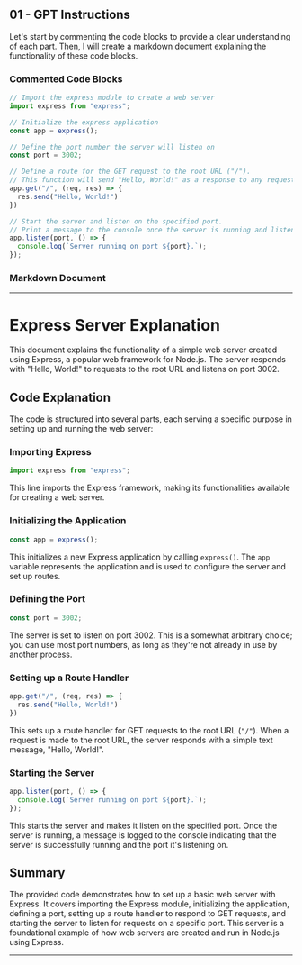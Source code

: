 ## 01 - GPT Instructions
Let's start by commenting the code blocks to provide a clear understanding of each part. Then, I will create a markdown document explaining the functionality of these code blocks.

### Commented Code Blocks

```javascript
// Import the express module to create a web server
import express from "express";

// Initialize the express application
const app = express();

// Define the port number the server will listen on
const port = 3002;

// Define a route for the GET request to the root URL ("/").
// This function will send "Hello, World!" as a response to any requests to the root URL.
app.get("/", (req, res) => {
  res.send("Hello, World!")
})

// Start the server and listen on the specified port. 
// Print a message to the console once the server is running and listening for requests.
app.listen(port, () => {
  console.log(`Server running on port ${port}.`);
});
```

### Markdown Document

---

# Express Server Explanation

This document explains the functionality of a simple web server created using Express, a popular web framework for Node.js. The server responds with "Hello, World!" to requests to the root URL and listens on port 3002.

## Code Explanation

The code is structured into several parts, each serving a specific purpose in setting up and running the web server:

### Importing Express

```javascript
import express from "express";
```
This line imports the Express framework, making its functionalities available for creating a web server.

### Initializing the Application

```javascript
const app = express();
```
This initializes a new Express application by calling `express()`. The `app` variable represents the application and is used to configure the server and set up routes.

### Defining the Port

```javascript
const port = 3002;
```
The server is set to listen on port 3002. This is a somewhat arbitrary choice; you can use most port numbers, as long as they're not already in use by another process.

### Setting up a Route Handler

```javascript
app.get("/", (req, res) => {
  res.send("Hello, World!")
})
```
This sets up a route handler for GET requests to the root URL (`"/"`). When a request is made to the root URL, the server responds with a simple text message, "Hello, World!".

### Starting the Server

```javascript
app.listen(port, () => {
  console.log(`Server running on port ${port}.`);
});
```
This starts the server and makes it listen on the specified port. Once the server is running, a message is logged to the console indicating that the server is successfully running and the port it's listening on.

## Summary

The provided code demonstrates how to set up a basic web server with Express. It covers importing the Express module, initializing the application, defining a port, setting up a route handler to respond to GET requests, and starting the server to listen for requests on a specific port. This server is a foundational example of how web servers are created and run in Node.js using Express.

---